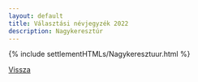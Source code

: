 ```yaml
---
layout: default
title: Választási névjegyzék 2022
description: Nagykeresztúr
---
```


{% include settlementHTMLs/Nagykeresztuur.html %}

[Vissza](../)